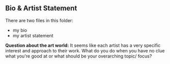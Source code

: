 ## Bio & Artist Statement

There are two files in this folder:
- my bio
- my artist statement

**Question about the art world:** It seems like each artist has a very specific interest and approach to their work. What do you do when you have no clue what you're good at or what should be your overarching topic/ focus?
